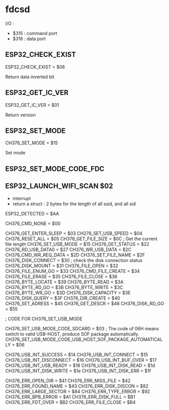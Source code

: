 # fdcsd

I/O : 
* $315 : command port
* $316 : data port





## ESP32_CHECK_EXIST 

ESP32_CHECK_EXIST     = $06

Return data inverted bit

## ESP32_GET_IC_VER

ESP32_GET_IC_VER      = $01

Return version

## ESP32_SET_MODE

CH376_SET_MODE    = $15

Set mode 


## ESP32_SET_MODE_CODE_FDC

## ESP32_LAUNCH_WIFI_SCAN $02

* interrupt  
* return a struct : 2 bytes for the length of all ssid, and all sid



ESP32_DETECTED        = $AA



CH376_CMD_NONE        = $00


CH376_GET_ENTER_SLEEP = $03
CH276_SET_USB_SPEED   = $04 
CH376_RESET_ALL       = $05
CH376_GET_FILE_SIZE   = $0C ; Get the current file length
CH376_SET_USB_MODE    = $15
CH376_GET_STATUS      = $22
CH376_RD_USB_DATA0    = $27
CH376_WR_USB_DATA     = $2C
CH376_CMD_WR_REQ_DATA = $2D
CH376_SET_FILE_NAME   = $2F
CH376_DISK_CONNECT    = $30 ; check the disk connection status
CH376_DISK_MOUNT      = $31
CH376_FILE_OPEN       = $32
CH376_FILE_ENUM_GO    = $33
CH376_CMD_FILE_CREATE = $34
CH376_FILE_ERASE      = $35
CH376_FILE_CLOSE      = $36
CH376_BYTE_LOCATE     = $39
CH376_BYTE_READ       = $3A
CH376_BYTE_RD_GO      = $3B
CH376_BYTE_WRITE      = $3C
CH376_BYTE_WR_GO      = $3D
CH376_DISK_CAPACITY   = $3E
CH376_DISK_QUERY      = $3F
CH376_DIR_CREATE      = $40
CH376_SET_ADRESS      = $45
CH376_GET_DESCR       = $46
CH376_DISK_RD_GO      = $55

; CODE FOR CH376_SET_USB_MODE 

CH376_SET_USB_MODE_CODE_SDCARD                              = $03
; The code of 06H means switch to valid USB-HOST, produce SOF package automatically. 
CH376_SET_USB_MODE_CODE_USB_HOST_SOF_PACKAGE_AUTOMATICALLY  = $06

CH376_USB_INT_SUCCESS		= $14
CH376_USB_INT_CONNECT		= $15
CH376_USB_INT_DISCONNECT	= $16
CH376_USB_INT_BUF_OVER		= $17
CH376_USB_INT_USB_READY		= $18
CH376_USB_INT_DISK_READ		= $1d
CH376_USB_INT_DISK_WRITE	= $1e
CH376_USB_INT_DISK_ERR		= $1f

CH376_ERR_OPEN_DIR          = $41
CH376_ERR_MISS_FILE         = $42
CH376_ERR_FOUND_NAME		= $43
CH376_ERR_DISK_DISCON	    = $82
CH376_ERR_LARGE_SECTOR	    = $84
CH376_ERR_TYPE_ERROR		= $92
CH376_ERR_BPB_ERROR			= $A1
CH376_ERR_DISK_FULL			= $B1
CH376_ERR_FDT_OVER		    = $B2
CH376_ERR_FILE_CLOSE		= $B4
